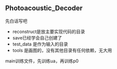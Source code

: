 ## Photoacoustic_Decoder

先白话写吧 
- reconstruct是放主要实现代码的目录
- save已经学会自己创建了
- test_data 是作为输入的目录
- tools 是画图的，没有其他目录有任何依赖，无大用

main训练文件，先训练ua，再训练p0

















